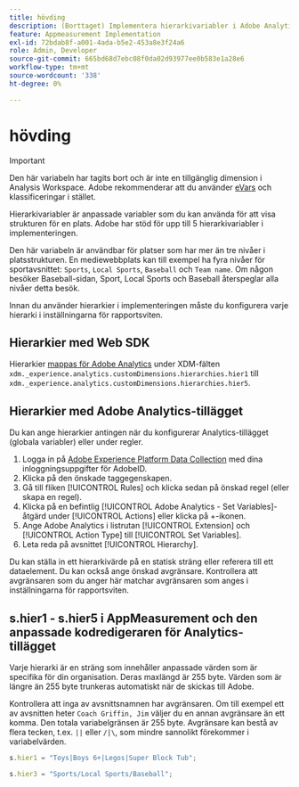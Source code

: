 ```yaml
---
title: hövding
description: (Borttaget) Implementera hierarkivariabler i Adobe Analytics.
feature: Appmeasurement Implementation
exl-id: 72bdab8f-a001-4ada-b5e2-453a8e3f24a6
role: Admin, Developer
source-git-commit: 665bd68d7ebc08f0da02d93977ee0b583e1a28e6
workflow-type: tm+mt
source-wordcount: '338'
ht-degree: 0%

---
```


# hövding

>[!IMPORTANT]
>
>Den här variabeln har tagits bort och är inte en tillgänglig dimension i Analysis Workspace. Adobe rekommenderar att du använder [eVars](evar.md) och klassificeringar i stället.

Hierarkivariabler är anpassade variabler som du kan använda för att visa strukturen för en plats. Adobe har stöd för upp till 5 hierarkivariabler i implementeringen.

Den här variabeln är användbar för platser som har mer än tre nivåer i platsstrukturen. En mediewebbplats kan till exempel ha fyra nivåer för sportavsnittet: `Sports`, `Local Sports`, `Baseball` och `Team name`. Om någon besöker Baseball-sidan, Sport, Local Sports och Baseball återspeglar alla nivåer detta besök.

Innan du använder hierarkier i implementeringen måste du konfigurera varje hierarki i inställningarna för rapportsviten.

## Hierarkier med Web SDK

Hierarkier [mappas för Adobe Analytics](/help/implement/aep-edge/xdm-var-mapping.md) under XDM-fälten `xdm._experience.analytics.customDimensions.hierarchies.hier1` till `xdm._experience.analytics.customDimensions.hierarchies.hier5`.

## Hierarkier med Adobe Analytics-tillägget

Du kan ange hierarkier antingen när du konfigurerar Analytics-tillägget (globala variabler) eller under regler.

1. Logga in på [Adobe Experience Platform Data Collection](https://experience.adobe.com/data-collection) med dina inloggningsuppgifter för AdobeID.
2. Klicka på den önskade taggegenskapen.
3. Gå till fliken [!UICONTROL Rules] och klicka sedan på önskad regel (eller skapa en regel).
4. Klicka på en befintlig [!UICONTROL Adobe Analytics - Set Variables]-åtgärd under [!UICONTROL Actions] eller klicka på +-ikonen.
5. Ange Adobe Analytics i listrutan [!UICONTROL Extension] och [!UICONTROL Action Type] till [!UICONTROL Set Variables].
6. Leta reda på avsnittet [!UICONTROL Hierarchy].

Du kan ställa in ett hierarkivärde på en statisk sträng eller referera till ett dataelement. Du kan också ange önskad avgränsare. Kontrollera att avgränsaren som du anger här matchar avgränsaren som anges i inställningarna för rapportsviten.

## s.hier1 - s.hier5 i AppMeasurement och den anpassade kodredigeraren för Analytics-tillägget

Varje hierarki är en sträng som innehåller anpassade värden som är specifika för din organisation. Deras maxlängd är 255 byte. Värden som är längre än 255 byte trunkeras automatiskt när de skickas till Adobe.

Kontrollera att inga av avsnittsnamnen har avgränsaren. Om till exempel ett av avsnitten heter `Coach Griffin, Jim` väljer du en annan avgränsare än ett komma. Den totala variabelgränsen är 255 byte. Avgränsare kan bestå av flera tecken, t.ex. `||` eller `/|\`, som mindre sannolikt förekommer i variabelvärden.

```js
s.hier1 = "Toys|Boys 6+|Legos|Super Block Tub";

s.hier3 = "Sports/Local Sports/Baseball";
```
